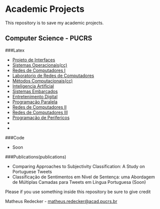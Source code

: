 # Academic Projects

This repository is to save my academic projects.

## Computer Science - PUCRS

###Latex

- [Projeto de Interfaces](latex/interface) 
- [Sistemas Operacionais(cc)](latex/sisop)
- [Redes de Computadores I](latex/redesI)
- [Laboratorio de Redes de Computadores](latex/labredes)
- [Métodos Computacionais(cc)](latex/metodos)
- [Inteligencia Artificial](latex/ai)
- [Sistemas Embarcados](latex/embarcados)
- [Entretenimento Digital](latex/entretenimento)
- [Programação Paralela](latex/paralela)
- [Redes de Computadores II](latex/redesII)
- [Redes de Computadores III](latex/redesIII)
- [Programação de Perifericos](latex/perifericos)
- [](latex/entrep)
- [](latex/msi)

###Code
- Soon

###Publications(publications)
- Comparing Approaches to Subjectivity Classification: A Study on Portuguese Tweets
- Classificação de Sentimentos em Nível de Sentença: uma Abordagem de Múltiplas Camadas para Tweets em Língua Portuguesa (Soon)

Please if you use something inside this repository be sure to give credit

Matheus Redecker - matheus.redecker@acad.pucrs.br
